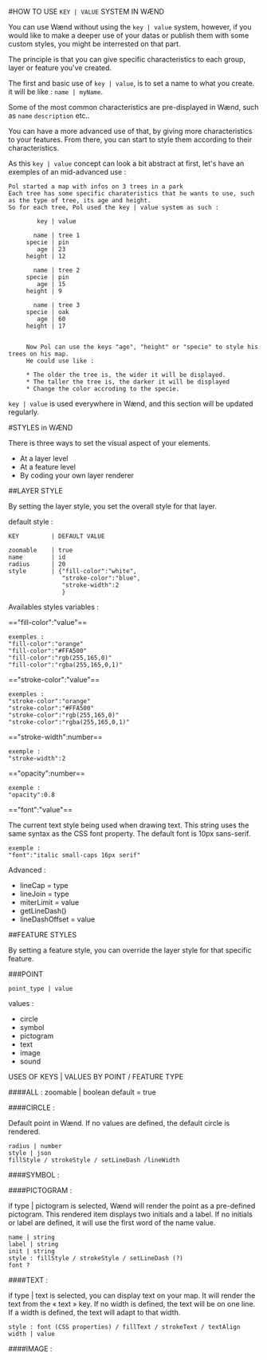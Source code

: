 #HOW TO USE `KEY | VALUE` SYSTEM IN WÆND


You can use Wænd without using the `key | value` system, however, if you would like to make a deeper use of your datas or publish them with some custom styles, you might be interrested on that part.

The principle is that you can give specific characteristics to each group, layer or feature you've created. 

The first and basic use of `key | value`, is to set a name to what you create. it will be like : `name | myName`.

Some of the most common characteristics are pre-displayed in Wænd, such as `name` `description` etc..

You can have a more advanced use of that, by giving more characteristics to your features. From there, you can start to style them according to their characteristics.



As this `key | value` concept can look a bit abstract at first, let's have an exemples of an mid-advanced use : 

	Pol started a map with infos on 3 trees in a park
	Each tree has some specific charateristics that he wants to use, such as the type of tree, its age and height.
	So for each tree, Pol used the key | value system as such :
	
	        key | value
	
	       name | tree 1
	     specie | pin
	        age | 23 
	     height | 12
	
	       name | tree 2
	     specie | pin
	        age | 15 
	     height | 9
	
	       name | tree 3
	     specie | oak
	        age | 60 
	     height | 17
	     
	     
	     Now Pol can use the keys "age", "height" or "specie" to style his trees on his map. 
	     He could use like : 
	     
	     * The older the tree is, the wider it will be displayed.
	     * The taller the tree is, the darker it will be displayed
	     * Change the color accroding to the specie.


`key | value` is used everywhere in Wænd, and this section will be updated regularly. 




#STYLES in WÆND



There is three ways to set the visual aspect of your elements.  

- At a layer level  
- At a feature level  
- By coding your own layer renderer

##LAYER STYLE 

By setting the layer style, you set the overall style for that layer. 

default style : 

	KEY         | DEFAULT VALUE 
	
	zoomable	| true				   
	name		| id				   
	radius		| 20			      
	style		| {"fill-color":"white",
				   "stroke-color":"blue",
				   "stroke-width":2
				   }



Availables styles variables : 

 =="fill-color":"value"==
 
	exemples : 
	"fill-color":"orange"  
	"fill-color":"#FFA500"   
	"fill-color":"rgb(255,165,0)"  
	"fill-color":"rgba(255,165,0,1)"
	
 =="stroke-color":"value"==  
 
 	exemples : 
	"stroke-color":"orange"  
	"stroke-color":"#FFA500"   
	"stroke-color":"rgb(255,165,0)"
	"stroke-color":"rgba(255,165,0,1)"

	
 =="stroke-width":number==

	exemple : 
	"stroke-width":2
	
=="opacity":number==

	exemple : 
	"opacity":0.8
	
=="font":"value"==

The current text style being used when drawing text. This string uses the same syntax as the CSS font property. The default font is 10px sans-serif.

	exemple : 
	"font":"italic small-caps 16px serif"



Advanced :

* lineCap = type
* lineJoin = type
* miterLimit = value
* getLineDash()
* lineDashOffset = value


##FEATURE STYLES

By setting a feature style, you can override the layer style for that specific feature.

###POINT

	point_type | value
	
values : 

* circle
* symbol
* pictogram
* text
* image
* sound

USES OF KEYS | VALUES BY POINT / FEATURE TYPE


####ALL : 
	zoomable | boolean 
	default = true

####CIRCLE : 

Default point in Wænd. 
If no values are defined, the default circle is rendered. 

	radius | number
	style | json
	fillStyle / strokeStyle / setLineDash /lineWidth


####SYMBOL : 


####PICTOGRAM : 

if type | pictogram is selected, Wænd will render the point as a pre-defined pictogram. This rendered item displays  two initials and a label. 
If no initials or label are defined, it will use the first word of the name value.

	name | string
	label | string
	init | string
	style : fillStyle / strokeStyle / setLineDash (?)
	font ?


####TEXT : 

if type | text is selected, you can display text on your map. 
It will render the text from the « text » key.
If no width is defined, the text will be on one line.
If a width is defined, the text will adapt to that width. 

	style : font (CSS properties) / fillText / strokeText / textAlign 
	width | value



####IMAGE : 
